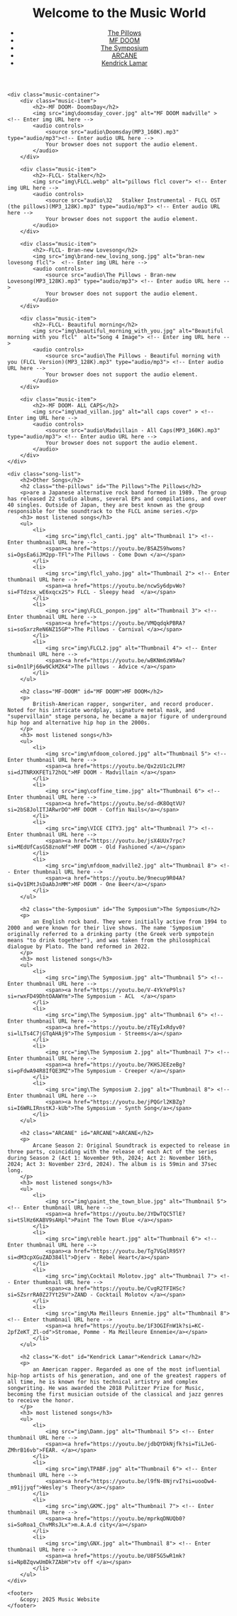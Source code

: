 <html lang="en">
<head>
    <meta charset="UTF-8">
    <meta name="viewport" content="width=device-width, initial-scale=1.0">
    <title>Music Website</title>
    <link rel="stylesheet" href="music designe.css">
    <link href="https://fonts.googleapis.com/css2?family=Roboto:wght@400;700&display=swap" rel="stylesheet">

</head>
<body>
    <header>
        <h1>Welcome to the Music World</h1>
        <nav class="navbar">
            <ul>
                <li><a href="#The Pillows">The Pillows</a></li>
                <li><a href="#MF DOOM">MF DOOM</a></li>
                <li><a href="#The Symposium">The Symposium</a></li>
                <li><a href="#ARCANE">ARCANE</a></li>
                <li><a href="#Kendrick Lamar">Kendrick Lamar</a></li>
            </ul>
        </nav>
    </header>
    

    <div class="music-container">
        <div class="music-item">
            <h2>-MF DOOM- DoomsDay</h2>
            <img src="img\doomsday_cover.jpg" alt="MF DOOM madville" >  <!-- Enter img URL here -->
            <audio controls>
                <source src="audio\Doomsday(MP3_160K).mp3" type="audio/mp3"><!-- Enter audio URL here -->
                Your browser does not support the audio element.
            </audio>
        </div>

        <div class="music-item">
            <h2>-FLCL- Stalker</h2>
            <img src="img\FLCL.webp" alt="pillows flcl cover"> <!-- Enter img URL here -->
            <audio controls>
                <source src="audio\32   Stalker Instrumental - FLCL OST (the pillows)(MP3_128K).mp3" type="audio/mp3"> <!-- Enter audio URL here -->
                Your browser does not support the audio element.
            </audio>
        </div>

        <div class="music-item">
            <h2>-FLCL- Bran-new Lovesong</h2>
            <img src="img\brand-new_loving_song.jpg" alt="bran-new lovesong flcl">  <!-- Enter img URL here -->
            <audio controls>
                <source src="audio\The Pillows - Bran-new Lovesong(MP3_128K).mp3" type="audio/mp3"> <!-- Enter audio URL here -->
                Your browser does not support the audio element.
            </audio>
        </div>

        <div class="music-item">
            <h2>-FLCL- Beautiful morning</h2>
            <img src="img\beautiful_morning_with_you.jpg" alt="Beautiful morning with you flcl"  alt="Song 4 Image"> <!-- Enter img URL here -->
            <audio controls>
                <source src="audio\The Pillows - Beautiful morning with you (FLCL Version)(MP3_128K).mp3" type="audio/mp3"> <!-- Enter audio URL here -->
                Your browser does not support the audio element.
            </audio>
        </div>
        
        <div class="music-item">
            <h2>-MF DOOM- ALL CAPS</h2>
            <img src="img\mad_villan.jpg" alt="all caps cover" > <!-- Enter img URL here -->
            <audio controls>
                <source src="audio\Madvillain - All Caps(MP3_160K).mp3" type="audio/mp3"> <!-- Enter audio URL here -->
                Your browser does not support the audio element.
            </audio>
        </div>
    </div>

    <div class="song-list">
        <h2>Other Songs</h2>
        <h2 class="the-pillows" id="The Pillows">The Pillows</h2>
        <p>are a Japanese alternative rock band formed in 1989. The group has released 22 studio albums, several EPs and compilations, and over 40 singles. Outside of Japan, they are best known as the group responsible for the soundtrack to the FLCL anime series.</p>
        <h3> most listened songs</h3>
        <ul>
            <li>
                <img src="img\flcl_canti.jpg" alt="Thumbnail 1"> <!-- Enter thumbnail URL here -->
                <span><a href="https://youtu.be/BSAZ59hwoms?si=OgsEa6iJM2pp-TFl">The Pillows - Come Down </a></span>
            </li>
            <li>
                <img src="img\flcl_yaho.jpg" alt="Thumbnail 2"> <!-- Enter thumbnail URL here -->
                <span><a href="https://youtu.be/ncwSy6dpvWo?si=FTdzsx_wE6xqcx2S"> FLCL - Sleepy head  </a></span>
            </li>
            <li>
                <img src="img\FLCL_ponpon.jpg" alt="Thumbnail 3"> <!-- Enter thumbnail URL here -->
                <span><a href="https://youtu.be/VMQqdqkPBRA?si=soSxrzReN6NZ15GP">The Pillows - Carnival </a></span>
            </li>
            <li>
                <img src="img\FLCL2.jpg" alt="Thumbnail 4"> <!-- Enter thumbnail URL here -->
                <span><a href="https://youtu.be/wBKNm6zW9Aw?si=0n1lPj66w9CkMZK4">The pillows - Advice </a></span>
            </li>
        </ul>

        <h2 class="MF-DOOM" id="MF DOOM">MF DOOM</h2>
        <p>
            British-American rapper, songwriter, and record producer. Noted for his intricate wordplay, signature metal mask, and "supervillain" stage persona, he became a major figure of underground hip hop and alternative hip hop in the 2000s.
        </p>
        <h3> most listened songs</h3>
        <ul>
            <li>
                <img src="img\mfdoom_colored.jpg" alt="Thumbnail 5"> <!-- Enter thumbnail URL here -->
                <span><a href="https://youtu.be/Qx2zU1c2LFM?si=dJTNRXKFETi72hOL">MF DOOM - Madvillain </a></span>
            </li>
            <li>
                <img src="img\coffine_time.jpg" alt="Thumbnail 6"> <!-- Enter thumbnail URL here -->
                <span><a href="https://youtu.be/sd-dK8OqtVU?si=2bS8JolITJARwrDO">MF DOOM - Coffin Nails</a></span>
            </li>
            <li>
                <img src="img\VICE CITY3.jpg" alt="Thumbnail 7"> <!-- Enter thumbnail URL here -->
                <span><a href="https://youtu.be/jsX4UUx7rpc?si=MEdUfCasG58znoNf">MF DOOM - Old Fashioned </a></span>
            </li>
            <li>
                <img src="img\mfdoom_madville2.jpg" alt="Thumbnail 8"> <!-- Enter thumbnail URL here -->
                <span><a href="https://youtu.be/9necup9R04A?si=Qv1EMtJsDaAbJnMM">MF DOOM - One Beer</a></span>
            </li>
        </ul>

        <h2 class="the-Symposium" id="The Symposium">The Symposium</h2>
        <p>
            an English rock band. They were initially active from 1994 to 2000 and were known for their live shows. The name 'Symposium' originally referred to a drinking party (the Greek verb sympotein means "to drink together"), and was taken from the philosophical dialogue by Plato. The band reformed in 2022.
        </p>
        <h3> most listened songs</h3>
        <ul>
            <li>
                <img src="img\The Symposium.jpg" alt="Thumbnail 5"> <!-- Enter thumbnail URL here -->
                <span><a href="https://youtu.be/V-4YkYeP9ls?si=rwxFD49DhtOAAWYm">The Symposium - ACL  </a></span>
            </li>
            <li>
                <img src="img\The Symposium.jpg" alt="Thumbnail 6"> <!-- Enter thumbnail URL here -->
                <span><a href="https://youtu.be/zTEyIxRdyv0?si=lLTs4C7jGTqAHAj9">The Symposium - Streems</a></span>
            </li>
            <li>
                <img src="img\The Symposium 2.jpg" alt="Thumbnail 7"> <!-- Enter thumbnail URL here -->
                <span><a href="https://youtu.be/7KHSJEEzeBg?si=pFdwA94R8IfQE3MZ">The Symposium - Creeper </a></span>
            </li>
            <li>
                <img src="img\The Symposium 2.jpg" alt="Thumbnail 8"> <!-- Enter thumbnail URL here -->
                <span><a href="https://youtu.be/jPQGrl2KBZg?si=I6WRLIRnstKJ-kUb">The Symposium - Synth Song</a></span>
            </li>
        </ul>

        <h2 class="ARCANE" id="ARCANE">ARCANE</h2>
        <p>
            Arcane Season 2: Original Soundtrack is expected to release in three parts, coinciding with the release of each Act of the series during Season 2 (Act 1: November 9th, 2024; Act 2: November 16th, 2024; Act 3: November 23rd, 2024). The album is is 59min and 37sec long.
        </p>
        <h3> most listened songs</h3>
        <ul>
            <li>
                <img src="img\paint_the_town_blue.jpg" alt="Thumbnail 5"> <!-- Enter thumbnail URL here -->
                <span><a href="https://youtu.be/JYDwTQC5TlE?si=tSlHz6KABV9sAHpl">Paint The Town Blue </a></span>
            </li>
            <li>
                <img src="img\reble heart.jpg" alt="Thumbnail 6"> <!-- Enter thumbnail URL here -->
                <span><a href="https://youtu.be/Tg7VGqlR95Y?si=dM3cpXGuZAD384ll">Djerv - Rebel Heart</a></span>
            </li>
            <li>
                <img src="img\Cocktail Molotov.jpg" alt="Thumbnail 7"> <!-- Enter thumbnail URL here -->
                <span><a href="https://youtu.be/CvgR2TFIHSc?si=SZsrrRA0Z27Yt25V">ZAND - Cocktail Molotov </a></span>
            </li>
            <li>
                <img src="img\Ma Meilleurs Ennemie.jpg" alt="Thumbnail 8"> <!-- Enter thumbnail URL here -->
                <span><a href="https://youtu.be/1F3OGIFnW1k?si=KC-2pfZeKT_Zl-od">Stromae, Pomme - Ma Meilleure Ennemie</a></span>
            </li>
        </ul>

        <h2 class="K-dot" id="Kendrick Lamar">Kendrick Lamar</h2>
        <p>
            an American rapper. Regarded as one of the most influential hip-hop artists of his generation, and one of the greatest rappers of all time, he is known for his technical artistry and complex songwriting. He was awarded the 2018 Pulitzer Prize for Music, becoming the first musician outside of the classical and jazz genres to receive the honor.
        </p>
        <h3> most listened songs</h3>
        <ul>
            <li>
                <img src="img\Damn.jpg" alt="Thumbnail 5"> <!-- Enter thumbnail URL here -->
                <span><a href="https://youtu.be/jdbQYDkNjfk?si=TiLJeG-ZMhrB16vb">FEAR. </a></span>
            </li>
            <li>
                <img src="img\TPABF.jpg" alt="Thumbnail 6"> <!-- Enter thumbnail URL here -->
                <span><a href="https://youtu.be/l9fN-8NjrvI?si=uooDw4-_m91jjyqf">Wesley's Theory</a></span>
            </li>
            <li>
                <img src="img\GKMC.jpg" alt="Thumbnail 7"> <!-- Enter thumbnail URL here -->
                <span><a href="https://youtu.be/mprkqDNUQb0?si=SoRoa1_ChvMRsJLx">m.A.A.d city</a></span>
            </li>
            <li>
                <img src="img\GNX.jpg" alt="Thumbnail 8"> <!-- Enter thumbnail URL here -->
                <span><a href="https://youtu.be/U8F5G5wR1mk?si=NpBZqvwUmDk7ZAbH">tv off </a></span>
            </li>
        </ul>
    </div>

    <footer>
        &copy; 2025 Music Website
    </footer>
</body>
</html>
